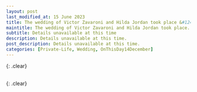 ```yaml
---
layout: post
last_modified_at: 15 June 2023
title: The wedding of Victor Zavaroni and Hilda Jordan took place &#124; 14 December 1961
maintitle: The wedding of Victor Zavaroni and Hilda Jordan took place.
subtitle: Details unavailable at this time
description: Details unavailable at this time.
post_description: Details unavailable at this time.
categories: [Private-Life, Wedding, OnThisDay14December]
---
```


<figure class="fig3">

</figure>

{: .clear}

<figure class="fig3">

</figure>

<br />{: .clear}

